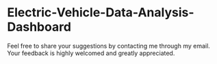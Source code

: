 # Electric-Vehicle-Data-Analysis-Dashboard

Feel free to share your suggestions by contacting me through my email. Your feedback is highly welcomed and greatly appreciated.
